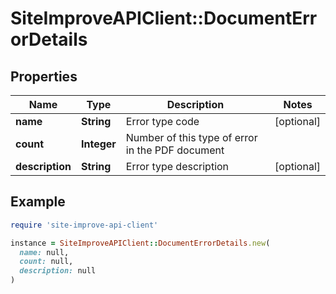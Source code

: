 # SiteImproveAPIClient::DocumentErrorDetails

## Properties

| Name | Type | Description | Notes |
| ---- | ---- | ----------- | ----- |
| **name** | **String** | Error type code | [optional] |
| **count** | **Integer** | Number of this type of error in the PDF document |  |
| **description** | **String** | Error type description | [optional] |

## Example

```ruby
require 'site-improve-api-client'

instance = SiteImproveAPIClient::DocumentErrorDetails.new(
  name: null,
  count: null,
  description: null
)
```

